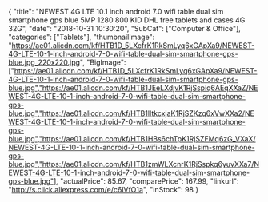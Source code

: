 {
	"title": "NEWEST 4G LTE 10.1 inch android 7.0 wifi table dual sim smartphone gps blue 5MP 1280 800 KID DHL free tablets and cases 4G 32G",
	"date": "2018-10-31 10:30:20",
	"SubCat": ["Computer & Office"],
	"categories": ["Tablets"],
	"thumbnailImage": "https://ae01.alicdn.com/kf/HTB1D_5LXcfrK1RkSmLyq6xGApXa9/NEWEST-4G-LTE-10-1-inch-android-7-0-wifi-table-dual-sim-smartphone-gps-blue.jpg_220x220.jpg",
	"BigImage": ["https://ae01.alicdn.com/kf/HTB1D_5LXcfrK1RkSmLyq6xGApXa9/NEWEST-4G-LTE-10-1-inch-android-7-0-wifi-table-dual-sim-smartphone-gps-blue.jpg","https://ae01.alicdn.com/kf/HTB1JEeLXdjvK1RjSspiq6AEqXXaZ/NEWEST-4G-LTE-10-1-inch-android-7-0-wifi-table-dual-sim-smartphone-gps-blue.jpg","https://ae01.alicdn.com/kf/HTB1lItkcxjaK1RjSZKzq6xVwXXa2/NEWEST-4G-LTE-10-1-inch-android-7-0-wifi-table-dual-sim-smartphone-gps-blue.jpg","https://ae01.alicdn.com/kf/HTB1HBs6chTpK1RjSZFMq6zG_VXaX/NEWEST-4G-LTE-10-1-inch-android-7-0-wifi-table-dual-sim-smartphone-gps-blue.jpg","https://ae01.alicdn.com/kf/HTB1zmWLXcnrK1RjSspkq6yuvXXa7/NEWEST-4G-LTE-10-1-inch-android-7-0-wifi-table-dual-sim-smartphone-gps-blue.jpg"],
	"actualPrice": 85.67,
	"comparePrice": 167.99,
	"linkurl": "http://s.click.aliexpress.com/e/c6lVfO1a",
	"inStock": 98
}
